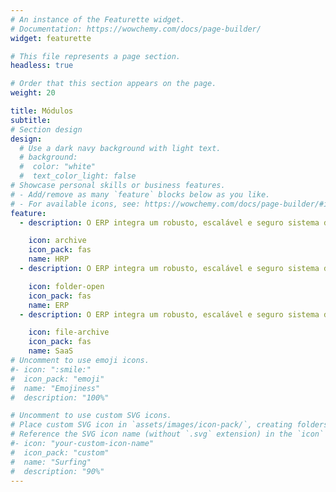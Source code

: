 ```yaml
---
# An instance of the Featurette widget.
# Documentation: https://wowchemy.com/docs/page-builder/
widget: featurette

# This file represents a page section.
headless: true

# Order that this section appears on the page.
weight: 20

title: Módulos
subtitle:
# Section design
design:
  # Use a dark navy background with light text.
  # background:
  #  color: "white"
  #  text_color_light: false
# Showcase personal skills or business features.
# - Add/remove as many `feature` blocks below as you like.
# - For available icons, see: https://wowchemy.com/docs/page-builder/#icons
feature:
  - description: O ERP integra um robusto, escalável e seguro sistema de gestão empresarial focado no varejo brasileiro

    icon: archive
    icon_pack: fas
    name: HRP
  - description: O ERP integra um robusto, escalável e seguro sistema de gestão empresarial focado no varejo brasileiro

    icon: folder-open
    icon_pack: fas
    name: ERP
  - description: O ERP integra um robusto, escalável e seguro sistema de gestão empresarial focado no varejo brasileiro

    icon: file-archive
    icon_pack: fas
    name: SaaS
# Uncomment to use emoji icons.
#- icon: ":smile:"
#  icon_pack: "emoji"
#  name: "Emojiness"
#  description: "100%"

# Uncomment to use custom SVG icons.
# Place custom SVG icon in `assets/images/icon-pack/`, creating folders if necessary.
# Reference the SVG icon name (without `.svg` extension) in the `icon` field.
#- icon: "your-custom-icon-name"
#  icon_pack: "custom"
#  name: "Surfing"
#  description: "90%"
---
```

